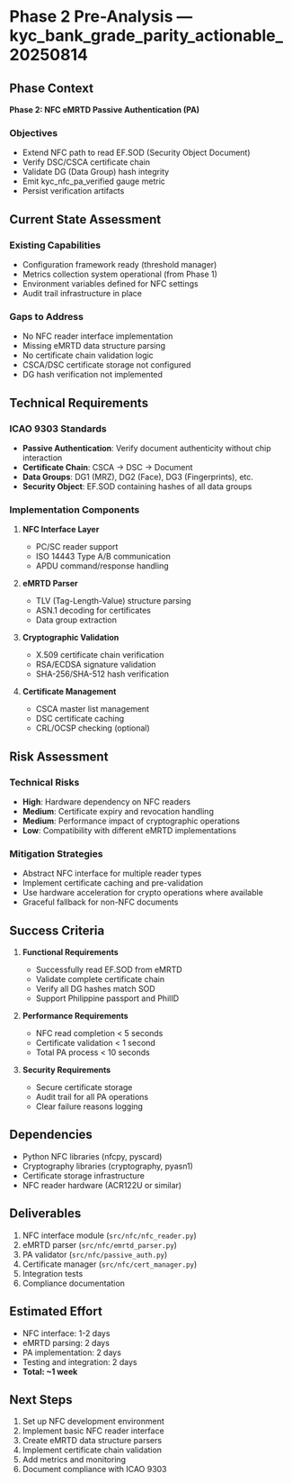 # Phase 2 Pre-Analysis — kyc_bank_grade_parity_actionable_20250814

## Phase Context
**Phase 2: NFC eMRTD Passive Authentication (PA)**

### Objectives
- Extend NFC path to read EF.SOD (Security Object Document)
- Verify DSC/CSCA certificate chain
- Validate DG (Data Group) hash integrity
- Emit kyc_nfc_pa_verified gauge metric
- Persist verification artifacts

## Current State Assessment

### Existing Capabilities
- Configuration framework ready (threshold manager)
- Metrics collection system operational (from Phase 1)
- Environment variables defined for NFC settings
- Audit trail infrastructure in place

### Gaps to Address
- No NFC reader interface implementation
- Missing eMRTD data structure parsing
- No certificate chain validation logic
- CSCA/DSC certificate storage not configured
- DG hash verification not implemented

## Technical Requirements

### ICAO 9303 Standards
- **Passive Authentication**: Verify document authenticity without chip interaction
- **Certificate Chain**: CSCA → DSC → Document
- **Data Groups**: DG1 (MRZ), DG2 (Face), DG3 (Fingerprints), etc.
- **Security Object**: EF.SOD containing hashes of all data groups

### Implementation Components
1. **NFC Interface Layer**
   - PC/SC reader support
   - ISO 14443 Type A/B communication
   - APDU command/response handling

2. **eMRTD Parser**
   - TLV (Tag-Length-Value) structure parsing
   - ASN.1 decoding for certificates
   - Data group extraction

3. **Cryptographic Validation**
   - X.509 certificate chain verification
   - RSA/ECDSA signature validation
   - SHA-256/SHA-512 hash verification

4. **Certificate Management**
   - CSCA master list management
   - DSC certificate caching
   - CRL/OCSP checking (optional)

## Risk Assessment

### Technical Risks
- **High**: Hardware dependency on NFC readers
- **Medium**: Certificate expiry and revocation handling
- **Medium**: Performance impact of cryptographic operations
- **Low**: Compatibility with different eMRTD implementations

### Mitigation Strategies
- Abstract NFC interface for multiple reader types
- Implement certificate caching and pre-validation
- Use hardware acceleration for crypto operations where available
- Graceful fallback for non-NFC documents

## Success Criteria

1. **Functional Requirements**
   - Successfully read EF.SOD from eMRTD
   - Validate complete certificate chain
   - Verify all DG hashes match SOD
   - Support Philippine passport and PhilID

2. **Performance Requirements**
   - NFC read completion < 5 seconds
   - Certificate validation < 1 second
   - Total PA process < 10 seconds

3. **Security Requirements**
   - Secure certificate storage
   - Audit trail for all PA operations
   - Clear failure reasons logging

## Dependencies

- Python NFC libraries (nfcpy, pyscard)
- Cryptography libraries (cryptography, pyasn1)
- Certificate storage infrastructure
- NFC reader hardware (ACR122U or similar)

## Deliverables

1. NFC interface module (`src/nfc/nfc_reader.py`)
2. eMRTD parser (`src/nfc/emrtd_parser.py`)
3. PA validator (`src/nfc/passive_auth.py`)
4. Certificate manager (`src/nfc/cert_manager.py`)
5. Integration tests
6. Compliance documentation

## Estimated Effort

- NFC interface: 1-2 days
- eMRTD parsing: 2 days
- PA implementation: 2 days
- Testing and integration: 2 days
- **Total: ~1 week**

## Next Steps

1. Set up NFC development environment
2. Implement basic NFC reader interface
3. Create eMRTD data structure parsers
4. Implement certificate chain validation
5. Add metrics and monitoring
6. Document compliance with ICAO 9303